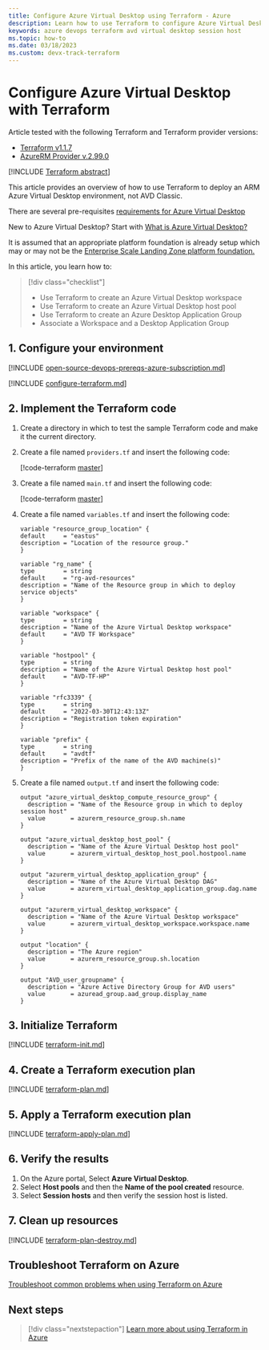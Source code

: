 ```yaml
---
title: Configure Azure Virtual Desktop using Terraform - Azure
description: Learn how to use Terraform to configure Azure Virtual Desktop with Terraform
keywords: azure devops terraform avd virtual desktop session host
ms.topic: how-to
ms.date: 03/18/2023
ms.custom: devx-track-terraform
---
```


# Configure Azure Virtual Desktop with Terraform

Article tested with the following Terraform and Terraform provider versions:

- [Terraform v1.1.7](https://releases.hashicorp.com/terraform/)
- [AzureRM Provider v.2.99.0](https://registry.terraform.io/providers/hashicorp/azurerm/latest/docs)

[!INCLUDE [Terraform abstract](./includes/abstract.md)]

This article provides an overview of how to use Terraform to deploy an ARM Azure Virtual Desktop environment, not AVD Classic.

There are several pre-requisites [requirements for Azure Virtual Desktop](/azure/virtual-desktop/prerequisites)

New to Azure Virtual Desktop? Start with [What is Azure Virtual Desktop?](/azure/virtual-desktop/overview)

It is assumed that an appropriate platform foundation is already setup which may or may not be the [Enterprise Scale Landing Zone platform foundation.](/azure/cloud-adoption-framework/ready/enterprise-scale/implementation)

In this article, you learn how to:

> [!div class="checklist"]
> * Use Terraform to create an Azure Virtual Desktop workspace
> * Use Terraform to create an Azure Virtual Desktop host pool
> * Use Terraform to create an Azure Desktop Application Group
> * Associate a Workspace and a Desktop Application Group

## 1. Configure your environment

[!INCLUDE [open-source-devops-prereqs-azure-subscription.md](../includes/open-source-devops-prereqs-azure-subscription.md)]

[!INCLUDE [configure-terraform.md](includes/configure-terraform.md)]

## 2. Implement the Terraform code

1. Create a directory in which to test the sample Terraform code and make it the current directory.

1. Create a file named `providers.tf` and insert the following code:

    [!code-terraform [master](../../terraform_samples/quickstart/101-azure-virtual-desktop/provider.tf)]

1. Create a file named `main.tf` and insert the following code:

    [!code-terraform [master](../../terraform_samples/quickstart/101-azure-virtual-desktop/main.tf)]

1. Create a file named `variables.tf` and insert the following code:

    ```
    variable "resource_group_location" {
    default     = "eastus"
    description = "Location of the resource group."
    }

    variable "rg_name" {
    type        = string
    default     = "rg-avd-resources"
    description = "Name of the Resource group in which to deploy service objects"
    }

    variable "workspace" {
    type        = string
    description = "Name of the Azure Virtual Desktop workspace"
    default     = "AVD TF Workspace"
    }

    variable "hostpool" {
    type        = string
    description = "Name of the Azure Virtual Desktop host pool"
    default     = "AVD-TF-HP"
    }

    variable "rfc3339" {
    type        = string
    default     = "2022-03-30T12:43:13Z"
    description = "Registration token expiration"
    }

    variable "prefix" {
    type        = string
    default     = "avdtf"
    description = "Prefix of the name of the AVD machine(s)"
    }
    ```

1. Create a file named `output.tf` and insert the following code:

    ```
    output "azure_virtual_desktop_compute_resource_group" {
      description = "Name of the Resource group in which to deploy session host"
      value       = azurerm_resource_group.sh.name
    }
    
    output "azure_virtual_desktop_host_pool" {
      description = "Name of the Azure Virtual Desktop host pool"
      value       = azurerm_virtual_desktop_host_pool.hostpool.name
    }
    
    output "azurerm_virtual_desktop_application_group" {
      description = "Name of the Azure Virtual Desktop DAG"
      value       = azurerm_virtual_desktop_application_group.dag.name
    }
    
    output "azurerm_virtual_desktop_workspace" {
      description = "Name of the Azure Virtual Desktop workspace"
      value       = azurerm_virtual_desktop_workspace.workspace.name
    }
    
    output "location" {
      description = "The Azure region"
      value       = azurerm_resource_group.sh.location
    }
    
    output "AVD_user_groupname" {
      description = "Azure Active Directory Group for AVD users"
      value       = azuread_group.aad_group.display_name
    }
    ```

## 3. Initialize Terraform

[!INCLUDE [terraform-init.md](includes/terraform-init.md)]

## 4. Create a Terraform execution plan

[!INCLUDE [terraform-plan.md](includes/terraform-plan.md)]

## 5. Apply a Terraform execution plan

[!INCLUDE [terraform-apply-plan.md](includes/terraform-apply-plan.md)]

## 6. Verify the results

1. On the Azure portal, Select **Azure Virtual Desktop**.
1. Select **Host pools** and then the **Name of the pool created** resource.
1. Select **Session hosts** and then verify the session host is listed.

## 7. Clean up resources

[!INCLUDE [terraform-plan-destroy.md](includes/terraform-plan-destroy.md)]

## Troubleshoot Terraform on Azure

[Troubleshoot common problems when using Terraform on Azure](troubleshoot.md)

## Next steps

> [!div class="nextstepaction"]
> [Learn more about using Terraform in Azure](/azure/terraform)
